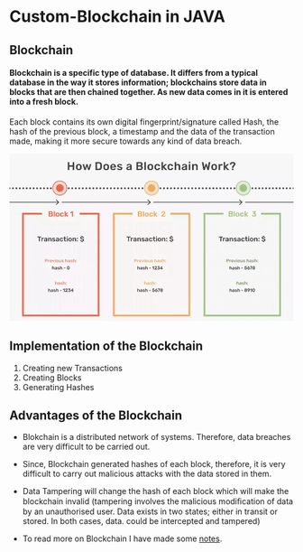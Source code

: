 # Custom-Blockchain in JAVA
## Blockchain 
#### Blockchain is a specific type of database. It differs from a typical database in the way it stores information; blockchains store data in blocks that are then chained together. As new data comes in it is entered into a fresh block.
Each block contains its own digital fingerprint/signature called Hash, the hash of the previous block, a timestamp and the data of the transaction made, making it more secure towards any kind of data breach.

<p align="center"><img src="https://github.com/Anushka-shukla/Custom-Blockchain/blob/master/blkchain.png" width="800"> 

## Implementation of the Blockchain
<ol>
<li> Creating new Transactions</li>
<li> Creating Blocks</li>
<li> Generating Hashes</li>
</ol>

## Advantages of the Blockchain

- Blokchain is a distributed network of systems. Therefore, data breaches are very difficult to be carried out.
- Since, Blockchain generated hashes of each block, therefore, it is very difficult to carry out malicious attacks with the data stored in them.
- Data Tampering will change the hash of each block which will make the blockchain invalid
(tampering involves the malicious modiﬁcation of data by an unauthorised user. Data exists in two states; either in transit or stored. In both cases, data. could be intercepted and tampered)


- To read more on Blockchain I have made some [notes](https://github.com/Anushka-shukla/Custom-Blockchain/blob/master/notes.md).
